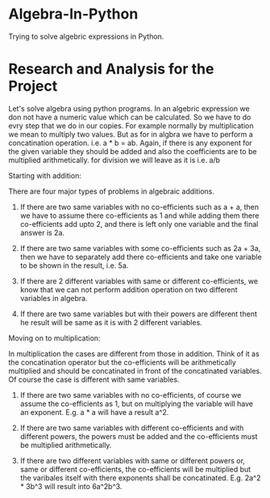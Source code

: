# Algebra-In-Python

Trying to solve algebric expressions in Python.

# Research and Analysis for the Project

Let's solve algebra using python programs.
In an algebric expression we don not have a numeric value which can be calculated.
So we have to do evry step that we do in our copies.
For example normally by multiplication we mean to multiply two values. But as for in algbra we have to perform a concatination operation.
i.e. a * b = ab.
Again, if there is any exponent for the given variable they should be added and also the coefficients are to be multiplied arithmetically.
for division we will leave as it is i.e. a/b

Starting with addition:

   There are four major types of problems in algebraic additions.

1. If there are two same variables with no co-efficients such as a + a, then we have to assume there co-efficients as 1 and while adding them there co-efficients add upto 2, and there is left only one variable and the final answer is 2a.

2. If there are two same variables with some co-efficients such as 2a + 3a, then we have to separately add there co-efficients and take one variable to be shown in the result, i.e. 5a.

3. If there are 2 different variables with same or different co-efficients, we know that we can not perform addition operation on two different variables in algebra.

4. If there are two same variables but with their powers are different thent he result will be same as it is with 2 different variables.

Moving on to multiplication:

   In multiplication the cases are different from those in addition. Think of it as the concatination operator but the co-efficients will be arithmetically multiplied and should be concatinated in front of the concatinated variables. Of course the case is different with same variables.

1. If there are two same variables with no co-efficients, of course we assume the co-efficients as 1, but on multiplying the variable will have an exponent. E.g. a * a will have a result a^2.

2. If there are two same variables with different co-efficients and with different powers, the powers must be added and the co-efficients must be multiplied arithmetically.

3. If there are two different variables with same or different powers or, same or different co-efficients, the co-efficients will be multiplied but the varibales itself with there exponents shall be concatinated. E.g. 2a^2 * 3b^3 will result into 6a^2b^3. 
